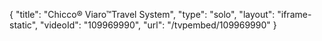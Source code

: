 {
    "title": "Chicco&reg; Viaro&trade;Travel System",
    "type": "solo",
    "layout": "iframe-static",
    "videoId": "109969990",
    "url": "\/tvpembed\/109969990"
}